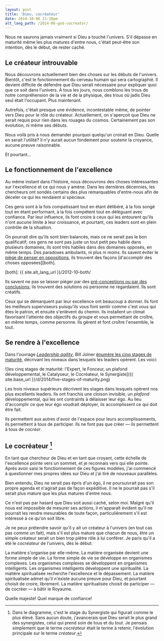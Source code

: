 ```yaml
---
layout: post
title: 'Dieu, cocréateur'
date: 2014-10-06 11:10pm
alt_lang_path: /2014-06-god-cocreator/
---
```


Nous ne saurons jamais vraiment si Dieu a touché l'univers. S'il dépasse en maturité même les plus matures d'entre nous, c'était peut-être son intention, dès le début, de rester caché.

## Le créateur introuvable

Nous découvrons actuellement bien des choses sur les débuts de l'univers. Bientôt, c'est le fonctionnement du cerveau humain qui sera cartographié. Il devient difficile de défendre que Dieu serait nécessaire pour expliquer quoi que ce soit dans l'univers. À tous les jours, nous comblons les trous de notre compréhension de la vie et de la physique, des trous où jadis Dieu seul était l'occupant. Plus maintenant.

Autrefois, c'était presque une évidence, incontestable même, de pointer vers Dieu pour le rôle du créateur. Actuellement, on s'aperçoit que Dieu ne serait requis pour rien dans les rouages du cosmos. Certainement pas son évolution, ni même ses débuts.

Nous voilà pris à nous demander pourquoi quelqu'un croirait en Dieu. Quelle en serait l'utilité? Il n'y aurait aucun fondement pour soutenir la croyance, aucune preuve raisonnable.

Et pourtant...

<!-- MORE -->

## Le fonctionnement de l'excellence

Au même instant dans l'histoire, nous découvrons des choses intéressantes sur l'excellence et ce qui nous y amène. Dans les dernières décennies, les chercheurs ont sondés certains des plus remarquables d'entre-nous afin de déceler ce qui les rendaient si spéciaux.

Ces gens sont à la fois compatissant tout en étant délibéré, à la fois songé tout en étant performant, à la fois compétent tout en déléguant avec confiance. Par leur influence, ils font croire à ceux qui les entourent qu'ils n'ont aucune limite à leur croissance, et pourtant, ces leaders sont en plein contrôle de la situation.

On pourrait dire qu'ils sont bien balancés, mais ce ne serait pas le bon qualificatif; ces gens ne sont pas juste un tout petit peu habile dans plusieurs domaines, ils sont très habiles dans des domaines opposés, en même temps. Des paradoxes ambulants, ni plus ni moins. Ils savent éviter le [piège de penser en oppositions][crise], ils trouvent des façons [d'accomplir des choses opposées][both].

[crise]: /2014-10-survivre-une-crise-de-foi/
[both]: {{ site.alt_lang_url }}/2012-10-both/

Ils savent ne pas se laisser piéger par des [pré-conceptions ou par des conclusions][modeles-mentaux]; ils trouvent des solutions où personne ne regardaient. Ils sont créatifs.

[modeles-mentaux]: /2014-10-intro-aux-modeles-mentaux/

Ceux qui se démarquent par leur excellence ont beaucoup à donner. Ils font les meilleurs superviseurs puisqu'ils vous font sentir comme c'est vous qui êtes le patron, et ensuite s'enlèvent du chemin. Ils installent un climat favorisant l'atteinte des objectifs du groupe et vous permettant de croître, en même temps, comme personne. Ils gèrent et font croître l'ensemble, le tout.

## Se rendre à l'excellence

Dans l'ouvrage *[Leadership agility][leadership-agility]*, Bill Joiner [énumère les cinq stages de maturité][cinq-stages], décrivant les niveaux dans lesquels les leaders opèrent. Les voici:

[leadership-agility]:http://www.amazon.com/Leadership-Agility-Mastery-Anticipating-Initiating/dp/0787979139
[cinq-stages]:http://www.amanet.org/training/articles/The-Five-Levels-of-Leadership-Agility.aspx

![les cinq stages de maturité: l'Expert, le Fonceur, un plafond développemental, le Catalyseur, le Cocréateur, le Synergiste]({{ site.base_url }}/d/2014/five-stages-of-maturity.png)

Les trois niveaux supérieurs décrivent les stages dans lesquels opèrent nos plus excellents leaders. Ils ont franchis une cloison invisible, un *plafond* développemental, qui les ont contraints à délaisser leur égo. Au lieu d'accomplir ce que leur égo voudrait déployer, ils accomplissent ce qui doit être fait.

Ils permettent aux autres d'avoir de l'espace pour leurs accomplissements, ils permettent à tous de participer. Ils ne font pas que créer — ils permettent à tous de *cocréer*.

## Le cocréateur [^synergiste]

[^synergiste]: Dans le diagramme, c'est le stage du Synergiste qui figurait comme le plus élevé. Sans aucun doute, j'avancerais que Dieu serait le plus grand des synergistes, celui qui prend soin de tous et du *tout*. Je pensais simplement que le terme *cocréateur* était le terme à retenir, l'évolution principale sur le terme *créateur*.

En tant que chercheur de Dieu et en tant que croyant, cette échelle de l'excellence pointe vers un sommet, et je reconnais vers qui elle pointe. Après avoir saisi le fonctionnement de ces figures modèles, j'ai commencé à questionner mes propres idées sur Dieu et j'ai tiré de nouveaux parallèles.

Bien entendu, Dieu ne serait pas épris d'un égo, il ne poursuivrait pas son propre agenda et n'agirait pas de façon expéditive. Il ne le pourrait pas s'il serait plus mature que les plus matures d'entre nous.

Ce n'est pas par hasard que Dieu soit aussi caché, selon moi. Malgré qu'il nous est impossible de mesurer ses actions, il m'apparaît évident qu'il ne pourrait les rendre mesurables de toute façon, particulièrement s'il est intéressé à ce qu'on soit libre.

Je ne peux prétendre savoir qu'il y ait un créateur à l'univers (en tout cas pas comme un fait), mais s'il est plus mature que chacun de nous, être un simple créateur serait un bien trop piètre rôle à lui conférer. Je paris qu'il a été le *cocréateur* de l'univers, dès le début:

La matière s'organise par elle-même. La matière organisée devient une forme simple de vie. La forme simple de vie se développe en organismes complexes. Les organismes complexes se développent en organismes intelligents. Les organismes intelligents développent une spiritualité. La matière spiritualisée recherche l'excellence et le dépassement. La matière spiritualisée admet qu'il n'existe aucune preuve pour Dieu, et pourtant choisit de croire, librement. La matière spiritualisée choisit de participer — de cocréer — à bâtir le Royaume.

Quelle majesté! Quel marque de confiance!
